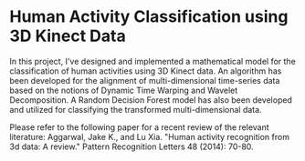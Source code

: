 # Human Activity Classification using 3D Kinect Data

In this project, I've designed and implemented a mathematical model for the classification of human activities using 3D Kinect data. An algorithm has been developed for the alignment of multi-dimensional time-series data based on the notions of Dynamic Time Warping and Wavelet Decomposition. A Random Decision Forest model has also been developed and utilized for classifying the transformed multi-dimensional data.

Please refer to the following paper for a recent review of the relevant literature:
Aggarwal, Jake K., and Lu Xia. "Human activity recognition from 3d data: A review." Pattern Recognition Letters 48 (2014): 70-80.
